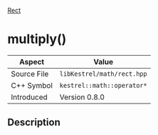 [Rect](index)
# multiply()
| Aspect | Value |
| --- | --- |
| Source File | `libKestrel/math/rect.hpp` |
| C++ Symbol | `kestrel::math::operator*` |
| Introduced | Version 0.8.0 |
## Description

